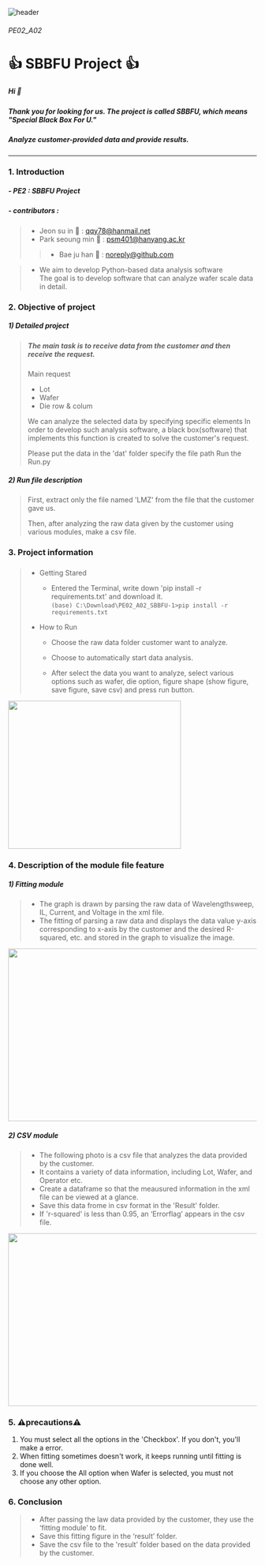 ![header](https://capsule-render.vercel.app/api?type=wave&color=auto&height=200&section=header&text=SBBFU%20PROJECT&fontSize=50)

###### PE02_A02

# 👍 SBBFU Project :+1:
##### Hi :wave:
##### Thank you for looking for us. The project is called SBBFU, which means "Special Black Box For U."
##### Analyze customer-provided data and provide results.
---
### 1. Introduction
##### - PE2 : SBBFU Project
##### - contributors : 

>- Jeon su in :girl: : qqy78@hanmail.net
>- Park seoung min :boy: : psm401@hanyang.ac.kr
>>- Bae ju han :boy: : noreply@github.com


> - We aim to develop Python-based data analysis software \
> The goal is to develop software that can analyze wafer scale data in detail.
### 2. Objective of project
  ##### 1) Detailed project 
> ##### The main task is to receive data from the customer and then receive the request.
> Main request 
> + Lot
> + Wafer
> + Die row & colum
> 
> We can analyze the selected data by specifying specific elements
> In order to develop such analysis software, a black box(software) that implements this function is created to solve the customer's request.
>
> Please put the data in the 'dat' folder specify the file path Run the Run.py 

  ##### 2) Run file description
> First, extract only the file named 'LMZ' from the file that the customer gave us. 
> 
> Then, after analyzing the raw data given by the customer using various modules, make a csv file.

### 3. Project information

#####
>* Getting Stared
>   + Entered the Terminal, write down 'pip install -r requirements.txt' and download it. \
>``(base) C:\Download\PE02_A02_SBBFU-1>pip install -r requirements.txt``
>
>* How to Run
>   + Choose the raw data folder customer want to analyze.
>   + Choose to automatically start data analysis.
>   
>	 + After select the data you want to analyze, select various options such as wafer, die option, figure shape (show figure, save figure, save csv) and press run button.
<img src = "https://user-images.githubusercontent.com/84078034/121799780-f55b5280-cc68-11eb-859f-a0cf73b37ee1.png" width="350" height="300">


### 4. Description of the module file feature

##### 1) Fitting module
  >-   The graph is drawn by parsing the raw data of Wavelengthsweep, IL, Current, and Voltage in the xml file.
  >-   The fitting of parsing a raw data and displays the data value y-axis corresponding to x-axis by the customer and the desired R-squared, etc. and stored in the graph to visualize the image.
 <img src ="https://user-images.githubusercontent.com/84078034/121302547-d2613380-c934-11eb-8ef4-6b330f316406.png" width="600" height="350">

##### 2) CSV module
  >- The following photo is a csv file that analyzes the data provided by the customer.
  >- It contains a variety of data information, including Lot, Wafer, and Operator etc.
  >- Create a dataframe so that the meausured information in the xml file can be viewed at a glance.
  >- Save this data frome in csv format in the 'Result' folder.
  >- If 'r-squared' is less than 0.95, an ‘Errorflag’ appears in the csv file.

 <img src = "https://user-images.githubusercontent.com/80964488/117802539-903ec680-b290-11eb-969f-6fd459a8d594.PNG" width= "600" height="350">
 
### 5. :warning:precautions:warning:

 1) You must select all the options in the 'Checkbox'. If you don't, you'll make a error.
 2) When fitting sometimes doesn't work, it keeps running until fitting is done well.
 3) If you choose the All option when Wafer is selected, you must not choose any other option.
 
### 6. Conclusion
  >- After passing the law data provided by the customer, they use the ‘fitting module’ to fit.
  >- Save this fitting figure in the ‘result’ folder.
  >- Save the csv file to the 'result' folder based on the data provided by the customer.
